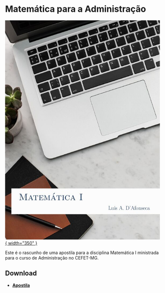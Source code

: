 
# Matemática para a Administração

[![Matemática 1](capa_matematica-1.jpg){ width="350" }](action/Matematica-1-Luis_DAfonseca.pdf)

Este é o rascunho de uma apostila para a disciplina Matemática I
ministrada para o curso de Administração no CEFET-MG.

## Download

- __[Apostila](action/Matematica-1-Luis_DAfonseca.pdf)__
